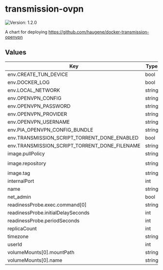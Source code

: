 # transmission-ovpn

![Version: 1.2.0](https://img.shields.io/badge/Version-1.2.0-informational?style=flat-square)

A chart for deploying https://github.com/haugene/docker-transmission-openvpn

## Values

| Key | Type | Default | Description |
|-----|------|---------|-------------|
| env.CREATE_TUN_DEVICE | bool | `true` |  |
| env.DOCKER_LOG | bool | `true` |  |
| env.LOCAL_NETWORK | string | `"10.233.0.0/18"` |  |
| env.OPENVPN_CONFIG | string | `"Netherlands"` |  |
| env.OPENVPN_PASSWORD | string | `"password"` |  |
| env.OPENVPN_PROVIDER | string | `"PIA"` |  |
| env.OPENVPN_USERNAME | string | `"p0000000"` |  |
| env.PIA_OPENVPN_CONFIG_BUNDLE | string | `"openvpn"` |  |
| env.TRANSMISSION_SCRIPT_TORRENT_DONE_ENABLED | bool | `true` |  |
| env.TRANSMISSION_SCRIPT_TORRENT_DONE_FILENAME | string | `"/scripts/unrar.sh"` |  |
| image.pullPolicy | string | `"Always"` |  |
| image.repository | string | `"haugene/transmission-openvpn"` |  |
| image.tag | string | `"3.1"` |  |
| internalPort | int | `9091` |  |
| name | string | `"transmission-ovpn"` |  |
| net_admin | bool | `true` |  |
| readinessProbe.exec.command[0] | string | `"/etc/scripts/healthcheck.sh"` |  |
| readinessProbe.initialDelaySeconds | int | `120` |  |
| readinessProbe.periodSeconds | int | `120` |  |
| replicaCount | int | `1` |  |
| timezone | string | `"America/Chicago"` |  |
| userId | int | `1000` |  |
| volumeMounts[0].mountPath | string | `"/data"` |  |
| volumeMounts[0].name | string | `"torrent-downloads"` |  |

